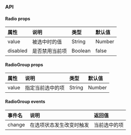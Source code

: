 <radio-page />

### API

#### Radio props
| 属性 | 说明 | 类型 | 默认值 |
| :------------ | :------------ | :------------ | :------------ |
| value | 被选中时的值 | String | Number | 无 |
| disabled | 是否禁用当前项 | Boolean | false |

#### RadioGroup props
| 属性 | 说明 | 类型 | 默认值 |
| :------------ | :------------ | :------------ | :------------ |
| value | 指定当前选中的项 | String | Number | 无 |

#### RadioGroup events
| 事件名 | 说明 | 返回值 |
| :------------ | :------------ | :------------ |
| change | 在选项状态发生改变时触发 | 当前选中的项 |